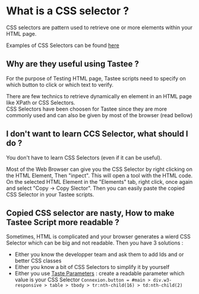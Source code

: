 # What is a CSS selector ?

CSS selectors are pattern used to retrieve one or more elements within your HTML page.

Examples of CSS Selectors can be found [here](http://htmldog.com/references/css/selectors/)

## Why are they useful using Tastee ?

For the purpose of Testing HTML page, Tastee scripts need to specify on which button to click or which text to verify.

There are few technics to retrieve dynamically en element in an HTML page like XPath or CSS Selectors.  
CSS Selectors have been choosen for Tastee since they are more commonly used and can also be given by most of the browser (read bellow)

## I don't want to learn CCS Selector, what should I do ?

You don't have to learn CSS Selectors (even if it can be useful).

Most of the Web Browser can give you the CSS Selector by right clicking on the HTML Element, Then "inpect". This will open a tool with the HTML code. On the selected HTML Element in the "Elements" tab, right click, once again and select "Copy -> Copy Slector". Then you can easily paste the copied CSS Selector in your Tastee scripts.

## Copied CSS selector are nasty, How to make Tastee Script more readable ?

Sometimes, HTML is complicated and your browser generates a wierd CSS Selector which can be big and not readable. Then you have 3 solutions :

* Either you know the developper team and ask them to add Ids and or better CSS classes
* Either you know a bit of CSS Selectors to simplify it by yourself
* Either you use [Taste Parameters](./tastee-parameters.md) : create a readable parameter which value is your CSS Selector `Connexion.button = #main > div.w3-responsive > table > tbody > tr:nth-child(16) > td:nth-child(2)`
